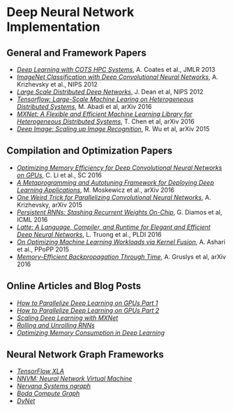 # Deep Neural Network Implementation

## General and Framework Papers

* [_Deep Learning with COTS HPC Systems_](http://www.jmlr.org/proceedings/papers/v28/coates13.pdf), A. Coates et al., JMLR 2013
* [_ImageNet Classification with Deep Convolutional Neural Networks_](https://papers.nips.cc/paper/4824-imagenet-classification-with-deep-convolutional-neural-networks.pdf), A. Krizhevsky et al., NIPS 2012
* [_Large Scale Distributed Deep Networks_](http://research.google.com/archive/large_deep_networks_nips2012.html), J. Dean et al, NIPS 2012
* [_Tensorflow: Large-Scale Machine Learing on Heterogeneous Distributed Systems_](https://arxiv.org/abs/1603.04467), M. Abadi et al, arXiv 2016
* [_MXNet: A Flexible and Efficient Machine Learning Library for Heterogeneous Distributed Systems_](https://arxiv.org/abs/1512.01274), T. Chen et al, arXiv 2016
* [_Deep Image: Scaling up Image Recognition_](https://arxiv.org/vc/arxiv/papers/1501/1501.02876v1.pdf), R. Wu et al, arXiv 2015


## Compilation and Optimization Papers

* [_Optimizing Memory Efficiency for Deep Convolutional Neural Networks on GPUs_](https://arxiv.org/pdf/1610.03618v1.pdf), C. Li et al., SC 2016
* [_A Metaprogramming and Autotuning Framework for Deploying Deep Learning Applications_](https://arxiv.org/abs/1611.06945), M. Moskewicz et al., arXiv 2016
* [_One Weird Trick for Parallelizing Convolutional Neural Networks_](https://arxiv.org/abs/1404.5997), A. Krizhevsky, arXiv 2015
* [_Persistent RNNs: Stashing Recurrent Weights On-Chip_](http://jmlr.org/proceedings/papers/v48/diamos16.pdf), G. Diamos et al, ICML 2016
* [_Latte: A Language, Compiler, and Runtime for Elegant and Efficient Deep Neural Networks_](http://www.thev.net/PaulLiu/download/p209-truong.pdf), L. Truong et al., PLDI 2016
* [_On Optimizing Machine Learning Workloads via Kernel Fusion_](http://dl.acm.org/citation.cfm?id=2688521), A. Ashari et al., PPoPP 2015
* [_Memory-Efficient Backpropagation Through Time_](https://arxiv.org/abs/1606.03401), A. Gruslys et al, arXiv 2016

## Online Articles and Blog Posts

* [_How to Parallelize Deep Learning on GPUs Part 1_](http://timdettmers.com/2014/10/09/deep-learning-data-parallelism/)
* [_How to Parallelize Deep Learning on GPUs Part 2_](http://timdettmers.com/2014/11/09/model-parallelism-deep-learning/)
* [_Scaling Deep Learning with MXNet_](https://www.slideshare.net/AIFrontiers/scaling-deep-learning-with-mxnet)
* [_Rolling and Unrolling RNNs_](https://shapeofdata.wordpress.com/2016/04/27/rolling-and-unrolling-rnns/)
* [_Optimizing Memory Consumption in Deep Learning_](http://mxnet.io/architecture/note_memory.html)

## Neural Network Graph Frameworks

* [_TensorFlow XLA_](https://www.tensorflow.org/performance/xla/)
* [_NNVM: Neural Network Virtual Machine_](https://github.com/dmlc/nnvm)
* [_Nervana Systems ngraph_](https://github.com/NervanaSystems/ngraph)
* [_Boda Compute Graph_](https://github.com/moskewcz/boda)
* [_DyNet_](https://github.com/clab/dynet)
